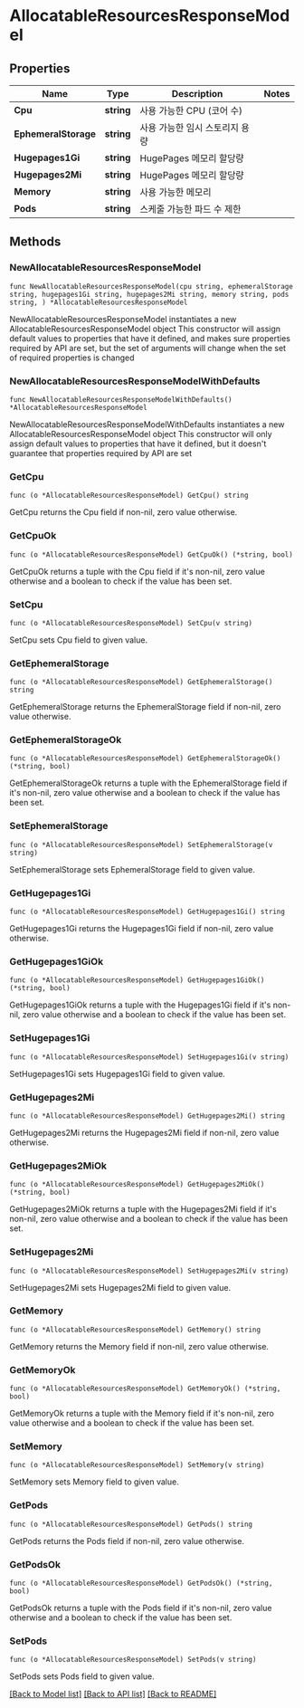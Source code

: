 # AllocatableResourcesResponseModel

## Properties

Name | Type | Description | Notes
------------ | ------------- | ------------- | -------------
**Cpu** | **string** | 사용 가능한 CPU (코어 수) | 
**EphemeralStorage** | **string** | 사용 가능한 임시 스토리지 용량 | 
**Hugepages1Gi** | **string** | HugePages 메모리 할당량 | 
**Hugepages2Mi** | **string** | HugePages 메모리 할당량 | 
**Memory** | **string** | 사용 가능한 메모리 | 
**Pods** | **string** | 스케줄 가능한 파드 수 제한 | 

## Methods

### NewAllocatableResourcesResponseModel

`func NewAllocatableResourcesResponseModel(cpu string, ephemeralStorage string, hugepages1Gi string, hugepages2Mi string, memory string, pods string, ) *AllocatableResourcesResponseModel`

NewAllocatableResourcesResponseModel instantiates a new AllocatableResourcesResponseModel object
This constructor will assign default values to properties that have it defined,
and makes sure properties required by API are set, but the set of arguments
will change when the set of required properties is changed

### NewAllocatableResourcesResponseModelWithDefaults

`func NewAllocatableResourcesResponseModelWithDefaults() *AllocatableResourcesResponseModel`

NewAllocatableResourcesResponseModelWithDefaults instantiates a new AllocatableResourcesResponseModel object
This constructor will only assign default values to properties that have it defined,
but it doesn't guarantee that properties required by API are set

### GetCpu

`func (o *AllocatableResourcesResponseModel) GetCpu() string`

GetCpu returns the Cpu field if non-nil, zero value otherwise.

### GetCpuOk

`func (o *AllocatableResourcesResponseModel) GetCpuOk() (*string, bool)`

GetCpuOk returns a tuple with the Cpu field if it's non-nil, zero value otherwise
and a boolean to check if the value has been set.

### SetCpu

`func (o *AllocatableResourcesResponseModel) SetCpu(v string)`

SetCpu sets Cpu field to given value.


### GetEphemeralStorage

`func (o *AllocatableResourcesResponseModel) GetEphemeralStorage() string`

GetEphemeralStorage returns the EphemeralStorage field if non-nil, zero value otherwise.

### GetEphemeralStorageOk

`func (o *AllocatableResourcesResponseModel) GetEphemeralStorageOk() (*string, bool)`

GetEphemeralStorageOk returns a tuple with the EphemeralStorage field if it's non-nil, zero value otherwise
and a boolean to check if the value has been set.

### SetEphemeralStorage

`func (o *AllocatableResourcesResponseModel) SetEphemeralStorage(v string)`

SetEphemeralStorage sets EphemeralStorage field to given value.


### GetHugepages1Gi

`func (o *AllocatableResourcesResponseModel) GetHugepages1Gi() string`

GetHugepages1Gi returns the Hugepages1Gi field if non-nil, zero value otherwise.

### GetHugepages1GiOk

`func (o *AllocatableResourcesResponseModel) GetHugepages1GiOk() (*string, bool)`

GetHugepages1GiOk returns a tuple with the Hugepages1Gi field if it's non-nil, zero value otherwise
and a boolean to check if the value has been set.

### SetHugepages1Gi

`func (o *AllocatableResourcesResponseModel) SetHugepages1Gi(v string)`

SetHugepages1Gi sets Hugepages1Gi field to given value.


### GetHugepages2Mi

`func (o *AllocatableResourcesResponseModel) GetHugepages2Mi() string`

GetHugepages2Mi returns the Hugepages2Mi field if non-nil, zero value otherwise.

### GetHugepages2MiOk

`func (o *AllocatableResourcesResponseModel) GetHugepages2MiOk() (*string, bool)`

GetHugepages2MiOk returns a tuple with the Hugepages2Mi field if it's non-nil, zero value otherwise
and a boolean to check if the value has been set.

### SetHugepages2Mi

`func (o *AllocatableResourcesResponseModel) SetHugepages2Mi(v string)`

SetHugepages2Mi sets Hugepages2Mi field to given value.


### GetMemory

`func (o *AllocatableResourcesResponseModel) GetMemory() string`

GetMemory returns the Memory field if non-nil, zero value otherwise.

### GetMemoryOk

`func (o *AllocatableResourcesResponseModel) GetMemoryOk() (*string, bool)`

GetMemoryOk returns a tuple with the Memory field if it's non-nil, zero value otherwise
and a boolean to check if the value has been set.

### SetMemory

`func (o *AllocatableResourcesResponseModel) SetMemory(v string)`

SetMemory sets Memory field to given value.


### GetPods

`func (o *AllocatableResourcesResponseModel) GetPods() string`

GetPods returns the Pods field if non-nil, zero value otherwise.

### GetPodsOk

`func (o *AllocatableResourcesResponseModel) GetPodsOk() (*string, bool)`

GetPodsOk returns a tuple with the Pods field if it's non-nil, zero value otherwise
and a boolean to check if the value has been set.

### SetPods

`func (o *AllocatableResourcesResponseModel) SetPods(v string)`

SetPods sets Pods field to given value.



[[Back to Model list]](../README.md#documentation-for-models) [[Back to API list]](../README.md#documentation-for-api-endpoints) [[Back to README]](../README.md)


